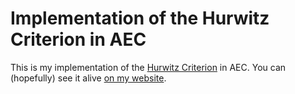 # Implementation of the Hurwitz Criterion in AEC

This is my implementation of the [Hurwitz Criterion](https://en.wikipedia.org/wiki/Routh%E2%80%93Hurwitz_stability_criterion) in AEC. You can (hopefully) see it alive [on my website](https://flatassembler.github.io/hurwitz.html).
